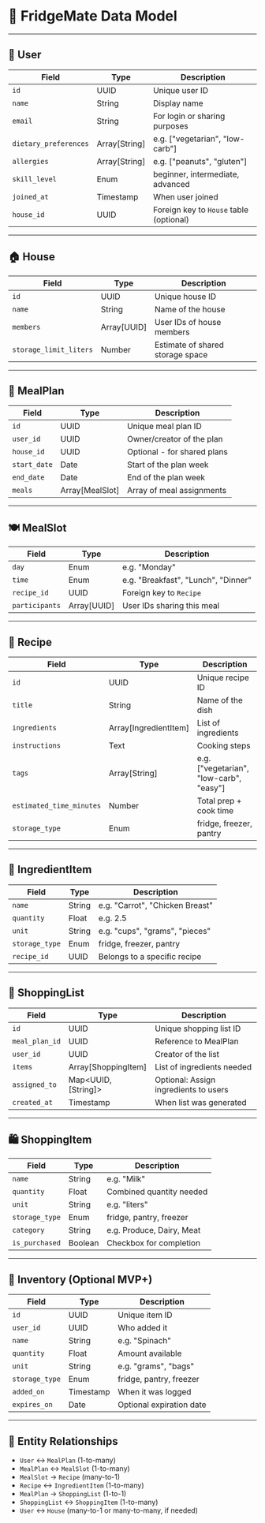 
# 🧠 FridgeMate Data Model

---

## 🧍 User

| Field                | Type           | Description                                      |
|---------------------|----------------|--------------------------------------------------|
| `id`                | UUID           | Unique user ID                                   |
| `name`              | String         | Display name                                     |
| `email`             | String         | For login or sharing purposes                    |
| `dietary_preferences` | Array[String] | e.g. ["vegetarian", "low-carb"]                  |
| `allergies`         | Array[String]  | e.g. ["peanuts", "gluten"]                       |
| `skill_level`       | Enum           | beginner, intermediate, advanced                 |
| `joined_at`         | Timestamp      | When user joined                                 |
| `house_id`          | UUID           | Foreign key to `House` table (optional)          |

---

## 🏠 House

| Field                | Type           | Description                                      |
|---------------------|----------------|--------------------------------------------------|
| `id`                | UUID           | Unique house ID                                  |
| `name`              | String         | Name of the house                                |
| `members`           | Array[UUID]    | User IDs of house members                        |
| `storage_limit_liters` | Number      | Estimate of shared storage space                 |

---

## 📅 MealPlan

| Field                | Type           | Description                                      |
|---------------------|----------------|--------------------------------------------------|
| `id`                | UUID           | Unique meal plan ID                              |
| `user_id`           | UUID           | Owner/creator of the plan                        |
| `house_id`          | UUID           | Optional - for shared plans                      |
| `start_date`        | Date           | Start of the plan week                           |
| `end_date`          | Date           | End of the plan week                             |
| `meals`             | Array[MealSlot]| Array of meal assignments                        |

---

## 🍽️ MealSlot

| Field                | Type           | Description                                      |
|---------------------|----------------|--------------------------------------------------|
| `day`               | Enum           | e.g. "Monday"                                    |
| `time`              | Enum           | e.g. "Breakfast", "Lunch", "Dinner"              |
| `recipe_id`         | UUID           | Foreign key to `Recipe`                          |
| `participants`      | Array[UUID]    | User IDs sharing this meal                       |

---

## 📖 Recipe

| Field                | Type           | Description                                      |
|---------------------|----------------|--------------------------------------------------|
| `id`                | UUID           | Unique recipe ID                                 |
| `title`             | String         | Name of the dish                                 |
| `ingredients`       | Array[IngredientItem] | List of ingredients                          |
| `instructions`      | Text           | Cooking steps                                    |
| `tags`              | Array[String]  | e.g. ["vegetarian", "low-carb", "easy"]          |
| `estimated_time_minutes` | Number    | Total prep + cook time                           |
| `storage_type`      | Enum           | fridge, freezer, pantry                          |

---

## 🧂 IngredientItem

| Field                | Type           | Description                                      |
|---------------------|----------------|--------------------------------------------------|
| `name`              | String         | e.g. "Carrot", "Chicken Breast"                  |
| `quantity`          | Float          | e.g. 2.5                                         |
| `unit`              | String         | e.g. "cups", "grams", "pieces"                   |
| `storage_type`      | Enum           | fridge, freezer, pantry                          |
| `recipe_id`         | UUID           | Belongs to a specific recipe                     |

---

## 🛒 ShoppingList

| Field                | Type           | Description                                      |
|---------------------|----------------|--------------------------------------------------|
| `id`                | UUID           | Unique shopping list ID                          |
| `meal_plan_id`      | UUID           | Reference to MealPlan                            |
| `user_id`           | UUID           | Creator of the list                              |
| `items`             | Array[ShoppingItem] | List of ingredients needed                    |
| `assigned_to`       | Map<UUID, [String]> | Optional: Assign ingredients to users        |
| `created_at`        | Timestamp      | When list was generated                          |

---

## 🛍️ ShoppingItem

| Field                | Type           | Description                                      |
|---------------------|----------------|--------------------------------------------------|
| `name`              | String         | e.g. "Milk"                                      |
| `quantity`          | Float          | Combined quantity needed                         |
| `unit`              | String         | e.g. "liters"                                    |
| `storage_type`      | Enum           | fridge, pantry, freezer                          |
| `category`          | String         | e.g. Produce, Dairy, Meat                        |
| `is_purchased`      | Boolean        | Checkbox for completion                          |

---

## 🧾 Inventory (Optional MVP+)

| Field                | Type           | Description                                      |
|---------------------|----------------|--------------------------------------------------|
| `id`                | UUID           | Unique item ID                                   |
| `user_id`           | UUID           | Who added it                                     |
| `name`              | String         | e.g. "Spinach"                                   |
| `quantity`          | Float          | Amount available                                 |
| `unit`              | String         | e.g. "grams", "bags"                             |
| `storage_type`      | Enum           | fridge, pantry, freezer                          |
| `added_on`          | Timestamp      | When it was logged                               |
| `expires_on`        | Date           | Optional expiration date                         |

---

## 🔄 Entity Relationships

- `User` ↔ `MealPlan` (1-to-many)
- `MealPlan` ↔ `MealSlot` (1-to-many)
- `MealSlot` → `Recipe` (many-to-1)
- `Recipe` ↔ `IngredientItem` (1-to-many)
- `MealPlan` → `ShoppingList` (1-to-1)
- `ShoppingList` ↔ `ShoppingItem` (1-to-many)
- `User` ↔ `House` (many-to-1 or many-to-many, if needed)
